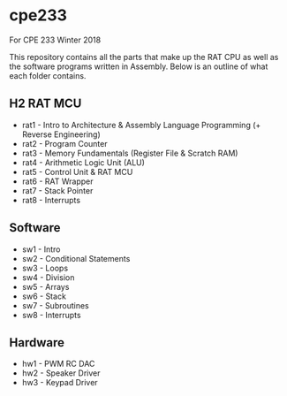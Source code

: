 # cpe233
For CPE 233 Winter 2018

This repository contains all the parts that make up the RAT CPU as well as the software programs written in Assembly. Below is an outline of what each folder contains.

## H2 RAT MCU
* rat1 - Intro to Architecture & Assembly Language Programming (+ Reverse Engineering)
* rat2 - Program Counter
* rat3 - Memory Fundamentals (Register File & Scratch RAM)
* rat4 - Arithmetic Logic Unit (ALU)
* rat5 - Control Unit & RAT MCU
* rat6 - RAT Wrapper
* rat7 - Stack Pointer
* rat8 - Interrupts 

## Software
* sw1 - Intro
* sw2 - Conditional Statements
* sw3 - Loops
* sw4 - Division
* sw5 - Arrays
* sw6 - Stack
* sw7 - Subroutines
* sw8 - Interrupts 

## Hardware
* hw1 - PWM RC DAC
* hw2 - Speaker Driver
* hw3 - Keypad Driver
